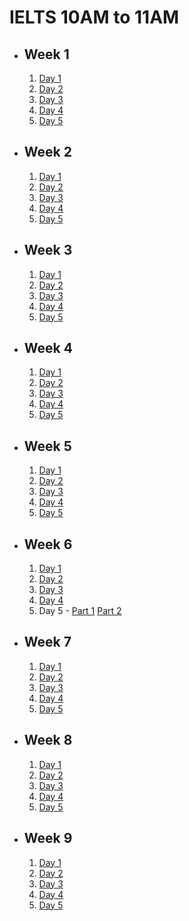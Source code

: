 # IELTS 10AM to 11AM

- ## Week 1

  1.  [Day 1](https://www.facebook.com/iCodeguru/videos/1153801598962788)
  2.  [Day 2](https://www.facebook.com/iCodeguru/videos/958423555859534)
  3.  [Day 3](https://www.facebook.com/iCodeguru/videos/764589922320509)
  4.  [Day 4](https://www.facebook.com/iCodeguru/videos/444733947917325)
  5.  [Day 5](https://www.facebook.com/iCodeguru/videos/3756772087895891)

- ## Week 2

   1. [Day 1](https://www.facebook.com/iCodeguru/videos/454487980447104)
   2. [Day 2](https://www.facebook.com/iCodeguru/videos/447022914507369)
   3. [Day 3](https://www.facebook.com/iCodeguru/videos/440172298699251)
   4. [Day 4](https://www.facebook.com/iCodeguru/videos/1161520004844242)
   5. [Day 5](https://www.facebook.com/iCodeguru/videos/806713310892112)

- ## Week 3

   1. [Day 1](https://www.facebook.com/iCodeguru/videos/1640909773403595)
   2. [Day 2](https://www.facebook.com/iCodeguru/videos/1385702845441186)
   3. [Day 3](https://www.facebook.com/iCodeguru/videos/454986217187500)
   4. [Day 4](https://www.facebook.com/iCodeguru/videos/1788708601608274)
   5. [Day 5](https://www.facebook.com/iCodeguru/videos/1212394043116979)

- ## Week 4

   1. [Day 1](https://www.facebook.com/iCodeguru/videos/1174242940401134)
   2. [Day 2](https://www.facebook.com/iCodeguru/videos/1105601420674355)
   3. [Day 3](https://www.facebook.com/iCodeguru/videos/407042885495656/)
   4. [Day 4](https://www.facebook.com/iCodeguru/videos/7029294930508734)
   5. [Day 5](https://www.facebook.com/iCodeguru/videos/458380100006529)

- ## Week 5

   1. [Day 1](https://www.facebook.com/iCodeguru/videos/989788089350865)
   2. [Day 2](https://www.facebook.com/iCodeguru/videos/1161744614859393)
   3. [Day 3](https://www.facebook.com/iCodeguru/videos/980768703742039)
   4. [Day 4](https://www.facebook.com/iCodeguru/videos/7688492674577845)
   5. [Day 5](https://www.facebook.com/iCodeguru/videos/1697693074388026)

- ## Week 6

   1. [Day 1](https://www.facebook.com/iCodeguru/videos/1173768783756740)
   2. [Day 2](https://www.facebook.com/iCodeguru/videos/420001517489085)
   3. [Day 3](https://www.facebook.com/iCodeguru/videos/1503610166903772)
   4. [Day 4](https://www.facebook.com/iCodeguru/videos/1357886101837340)
   5. Day 5 - [Part 1](https://www.facebook.com/iCodeguru/videos/1034945891479857) [Part 2](https://www.facebook.com/iCodeguru/videos/1304673143638996)

- ## Week 7

   1. [Day 1](https://www.facebook.com/iCodeguru/videos/987881716106090)
   2. [Day 2](https://www.facebook.com/iCodeguru/videos/1108542273910619)
   3. [Day 3](https://www.facebook.com/iCodeguru/videos/2137607819942299)
   4. [Day 4](https://www.facebook.com/iCodeguru/videos/883730457134657)
   5. [Day 5](https://www.facebook.com/iCodeguru/videos/1495495364370824)

- ## Week 8

   1. [Day 1](https://www.facebook.com/iCodeguru/videos/973743067561219)
   2. [Day 2](https://www.facebook.com/iCodeguru/videos/997150851760265)
   3. [Day 3]()
   4. [Day 4](https://web.facebook.com/iCodeguru/videos/3270908413218145)
   5. [Day 5](https://web.facebook.com/iCodeguru/videos/1719330915400648)

- ## Week 9

   1. [Day 1](https://web.facebook.com/iCodeguru/videos/1266259741013580)
   2. [Day 2](https://web.facebook.com/iCodeguru/videos/353788144083247)
   3. [Day 3](https://web.facebook.com/iCodeguru/videos/1222333485599675)
   4. [Day 4](https://web.facebook.com/iCodeguru/videos/1503031153896255)
   5. [Day 5](https://web.facebook.com/iCodeguru/videos/983276409728054)

<!-- - ## Week 10

   1. [Day 1](https://web.facebook.com/iCodeguru/videos/851663716828290)
   2. [Day 2]()
   3. [Day 3]()
   4. [Day 4]()
   5. [Day 5]() -->

<!-- - ## Week

   1. [Day 1]()
   2. [Day 2]()
   3. [Day 3]()
   4. [Day 4]()
   5. [Day 5]() -->
